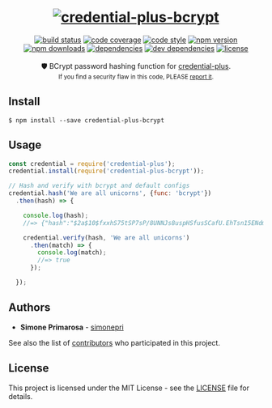 <h1 align="center">
  <a href="https://github.com/simonepri/credential-plus"><img src="https://github.com/simonepri/credential-plus/blob/master/media/credential-plus.png?raw=true" alt="credential-plus-bcrypt" /></a>
</h1>
<div align="center">
  <a href="https://travis-ci.org/simonepri/credential-plus-bcrypt"> <img src="https://travis-ci.org/simonepri/credential-plus-bcrypt.svg?branch=master" alt="build status"></a>
  <a href="https://codecov.io/gh/simonepri/credential-plus-bcrypt"><img src="https://img.shields.io/codecov/c/github/simonepri/credential-plus-bcrypt/master.svg" alt="code coverage" /></a>
  <a href="https://github.com/sindresorhus/xo"><img src="https://img.shields.io/badge/code_style-XO-5ed9c7.svg" alt="code style" /></a>
  <a href="https://www.npmjs.com/package/credential-plus-bcrypt"><img src="https://img.shields.io/npm/v/credential-plus-bcrypt.svg" alt="npm version" /></a>
  <a href="https://www.npmjs.com/package/credential-plus-bcrypt"><img src="https://img.shields.io/npm/dm/credential-plus-bcrypt.svg" alt="npm downloads" /></a>
  <a href="https://david-dm.org/simonepri/credential-plus-bcrypt"><img src="https://david-dm.org/simonepri/credential-plus-bcrypt.svg" alt="dependencies" /></a>
  <a href="https://david-dm.org/simonepri/credential-plus-bcrypt#info=devDependencies"><img src="https://david-dm.org/simonepri/credential-plus-bcrypt/dev-status.svg" alt="dev dependencies" /></a>
  <a href="LICENSE"><img src="https://img.shields.io/github/license/simonepri/credential-plus-bcrypt.svg" alt="license" /></a>
</div>
<br />
<div align="center">
  🛡 BCrypt password hashing function for <a href="https://github.com/simonepri/credential-plus">credential-plus</a>.
</div>
<div align="center">
  <sub>
    If you find a security flaw in this code, PLEASE <a href="./issues/new">report it</a>.
  </sub>
</div>

## Install

```
$ npm install --save credential-plus-bcrypt
```

## Usage
```js
const credential = require('credential-plus');
credential.install(require('credential-plus-bcrypt'));

// Hash and verify with bcrypt and default configs
credential.hash('We are all unicorns', {func: 'bcrypt'})
  .then(hash) => {

    console.log(hash);
    //=> {"hash":"$2a$10$fxxhS75tSP7sP/8UNNJs8uspHSfusSCafU.EhTsn15ENdm/9n3IQe","func":"bcrypt"}

    credential.verify(hash, 'We are all unicorns')
      .then(match) => {
        console.log(match);
        //=> true
      });

  });
```

## Authors
* **Simone Primarosa** - [simonepri](https://github.com/simonepri)

See also the list of [contributors](https://github.com/simonepri/credential-plus-bcrypt/contributors) who participated in this project.

## License
This project is licensed under the MIT License - see the [LICENSE](LICENSE) file for details.
